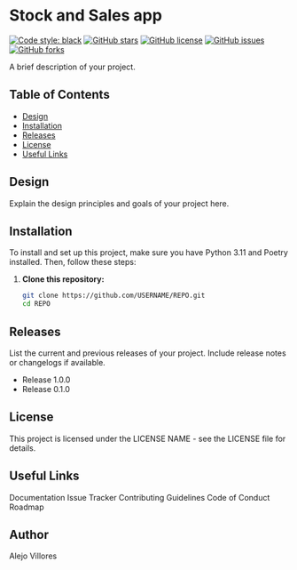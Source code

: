 # Stock and Sales app

[![Code style: black](https://img.shields.io/badge/code%20style-black-000000.svg)](https://github.com/psf/black)
[![GitHub stars](https://img.shields.io/github/stars/alejovillores/stock-app.svg)](https://github.com/alejovillores/stock-app/stargazers)
[![GitHub license](https://img.shields.io/github/license/alejovillores/stock-app.svg)](https://github.com/alejovillores/stock-app/blob/master/LICENSE)
[![GitHub issues](https://img.shields.io/github/issues/alejovillores/stock-app.svg)](https://github.com/alejovillores/stock-app/issues)
[![GitHub forks](https://img.shields.io/github/forks/alejovillores/stock-app.svg)](https://github.com/alejovillores/stock-app/network)

A brief description of your project.

## Table of Contents

- [Design](#design)
- [Installation](#installation)
- [Releases](#releases)
- [License](#license)
- [Useful Links](#useful-links)

## Design

Explain the design principles and goals of your project here.

## Installation

To install and set up this project, make sure you have Python 3.11 and Poetry installed. Then, follow these steps:

1. **Clone this repository:**

   ```bash
   git clone https://github.com/USERNAME/REPO.git
   cd REPO
   ```

## Releases

List the current and previous releases of your project. Include release notes or changelogs if available.

- Release 1.0.0
- Release 0.1.0

## License

This project is licensed under the LICENSE NAME - see the LICENSE file for details.

## Useful Links

Documentation
Issue Tracker
Contributing Guidelines
Code of Conduct
Roadmap

## Author

Alejo Villores
